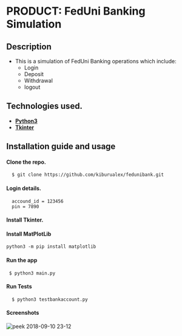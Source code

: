 # PRODUCT: FedUni Banking Simulation

## Description
* This is a simulation of FedUni Banking operations which include:
  * Login
  * Deposit
  * Withdrawal
  * logout

## Technologies used.
* **[Python3](https://www.python.org/downloads/)**
* **[Tkinter](https://docs.python.org/3/library/tkinter.html)**

## Installation guide and usage

 #### **Clone the repo.**
  ```
    $ git clone https://github.com/kiburualex/fedunibank.git
  ```
 #### **Login details.**
  ```
    accound_id = 123456
    pin = 7890
  ```
 #### **Install Tkinter.**

 #### **Install MatPlotLib**
 ```python3 -m pip install matplotlib```

 #### **Run the app**
   ```
    $ python3 main.py
   ```
 #### **Run Tests**
  ```
    $ python3 testbankaccount.py
  ```
 #### **Screenshots**
![peek 2018-09-10 23-12](https://user-images.githubusercontent.com/20510635/45322444-f196c080-b550-11e8-8757-e7b9789848ca.gif)
 

